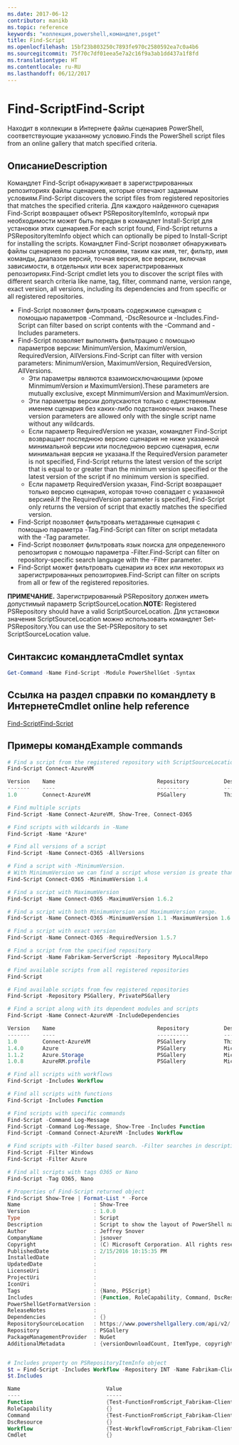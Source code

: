 ```yaml
---
ms.date: 2017-06-12
contributor: manikb
ms.topic: reference
keywords: "коллекция,powershell,командлет,psget"
title: Find-Script
ms.openlocfilehash: 15bf23b803250c7893fe970c2580592ea7c0a4b6
ms.sourcegitcommit: 75f70c7df01eea5e7a2c16f9a3ab1dd437a1f8fd
ms.translationtype: HT
ms.contentlocale: ru-RU
ms.lasthandoff: 06/12/2017
---
```

# <a name="find-script"></a><span data-ttu-id="c3b51-103">Find-Script</span><span class="sxs-lookup"><span data-stu-id="c3b51-103">Find-Script</span></span>

<span data-ttu-id="c3b51-104">Находит в коллекции в Интернете файлы сценариев PowerShell, соответствующие указанному условию.</span><span class="sxs-lookup"><span data-stu-id="c3b51-104">Finds the PowerShell script files from an online gallery that match specified criteria.</span></span>

## <a name="description"></a><span data-ttu-id="c3b51-105">Описание</span><span class="sxs-lookup"><span data-stu-id="c3b51-105">Description</span></span>

<span data-ttu-id="c3b51-106">Командлет Find-Script обнаруживает в зарегистрированных репозиториях файлы сценариев, которые отвечают заданным условиям.</span><span class="sxs-lookup"><span data-stu-id="c3b51-106">Find-Script discovers the script files from registered repositories that matches the specified criteria.</span></span>
<span data-ttu-id="c3b51-107">Для каждого найденного сценария Find-Script возвращает объект PSRepositoryItemInfo, который при необходимости может быть передан в командлет Install-Script для установки этих сценариев.</span><span class="sxs-lookup"><span data-stu-id="c3b51-107">For each script found, Find-Script returns a PSRepositoryItemInfo object which can optionally be piped to Install-Script for installing the scripts.</span></span>
<span data-ttu-id="c3b51-108">Командлет Find-Script позволяет обнаруживать файлы сценариев по разным условиям, таким как имя, тег, фильтр, имя команды, диапазон версий, точная версия, все версии, включая зависимости, в отдельных или всех зарегистрированных репозиториях.</span><span class="sxs-lookup"><span data-stu-id="c3b51-108">Find-Script cmdlet lets you to discover the script files with different search criteria like name, tag, filter, command name, version range, exact version, all versions, including its dependencies and from specific or all registered repositories.</span></span>

- <span data-ttu-id="c3b51-109">Find-Script позволяет фильтровать содержимое сценария с помощью параметров -Command, -DscResource и -Includes.</span><span class="sxs-lookup"><span data-stu-id="c3b51-109">Find-Script can filter based on script contents with the -Command and -Includes parameters.</span></span>
- <span data-ttu-id="c3b51-110">Find-Script позволяет выполнять фильтрацию с помощью параметров версии: MinimumVersion, MaximumVersion, RequiredVersion, AllVersions.</span><span class="sxs-lookup"><span data-stu-id="c3b51-110">Find-Script can filter with version parameters: MinimumVersion, MaximumVersion, RequiredVersion, AllVersions.</span></span>
  - <span data-ttu-id="c3b51-111">Эти параметры являются взаимоисключающими (кроме MinmimumVersion и MaximumVersion).</span><span class="sxs-lookup"><span data-stu-id="c3b51-111">These parameters are mutually exclusive, except MinmimumVersion and MaximumVersion.</span></span>
  - <span data-ttu-id="c3b51-112">Эти параметры версии допускаются только с единственным именем сценария без каких-либо подстановочных знаков.</span><span class="sxs-lookup"><span data-stu-id="c3b51-112">These version parameters are allowed only with the single script name without any wildcards.</span></span>
  - <span data-ttu-id="c3b51-113">Если параметр RequiredVersion не указан, командлет Find-Script возвращает последнюю версию сценария не ниже указанной минимальной версии или последнюю версию сценария, если минимальная версия не указана.</span><span class="sxs-lookup"><span data-stu-id="c3b51-113">If the RequiredVersion parameter is not specified, Find-Script returns the latest version of the script that is equal to or greater than the minimum version specified or the latest version of the script if no minimum version is specified.</span></span> 
  - <span data-ttu-id="c3b51-114">Если параметр RequiredVersion указан, Find-Script возвращает только версию сценария, которая точно совпадает с указанной версией.</span><span class="sxs-lookup"><span data-stu-id="c3b51-114">If the RequiredVersion parameter is specified, Find-Script only returns the version of script that exactly matches the specified version.</span></span>
- <span data-ttu-id="c3b51-115">Find-Script позволяет фильтровать метаданные сценария с помощью параметра -Tag.</span><span class="sxs-lookup"><span data-stu-id="c3b51-115">Find-Script can filter on script metadata with the -Tag parameter.</span></span>
- <span data-ttu-id="c3b51-116">Find-Script позволяет фильтровать язык поиска для определенного репозитория с помощью параметра -Filter.</span><span class="sxs-lookup"><span data-stu-id="c3b51-116">Find-Script can filter on repository-specific search language with the -Filter parameter.</span></span>
- <span data-ttu-id="c3b51-117">Find-Script может фильтровать сценарии из всех или некоторых из зарегистрированных репозиториев.</span><span class="sxs-lookup"><span data-stu-id="c3b51-117">Find-Script can filter on scripts from all or few of the registered repositories.</span></span>

<span data-ttu-id="c3b51-118">**ПРИМЕЧАНИЕ.** Зарегистрированный PSRepository должен иметь допустимый параметр ScriptSourceLocation.</span><span class="sxs-lookup"><span data-stu-id="c3b51-118">**NOTE:** Registered PSRepository should have a valid ScriptSourceLocation.</span></span> <span data-ttu-id="c3b51-119">Для установки значения ScriptSourceLocation можно использовать командлет Set-PSRepository.</span><span class="sxs-lookup"><span data-stu-id="c3b51-119">You can use the Set-PSRepository to set ScriptSourceLocation value.</span></span>

## <a name="cmdlet-syntax"></a><span data-ttu-id="c3b51-120">Синтаксис командлета</span><span class="sxs-lookup"><span data-stu-id="c3b51-120">Cmdlet syntax</span></span>

```powershell
Get-Command -Name Find-Script -Module PowerShellGet -Syntax
```

## <a name="cmdlet-online-help-reference"></a><span data-ttu-id="c3b51-121">Ссылка на раздел справки по командлету в Интернете</span><span class="sxs-lookup"><span data-stu-id="c3b51-121">Cmdlet online help reference</span></span>

[<span data-ttu-id="c3b51-122">Find-Script</span><span class="sxs-lookup"><span data-stu-id="c3b51-122">Find-Script</span></span>](http://go.microsoft.com/fwlink/?LinkId=619785)

## <a name="example-commands"></a><span data-ttu-id="c3b51-123">Примеры команд</span><span class="sxs-lookup"><span data-stu-id="c3b51-123">Example commands</span></span>

```powershell
# Find a script from the registered repository with ScriptSourceLocation
Find-Script Connect-AzureVM

Version    Name                                Repository           Description
-------    ----                                ----------           -----------
1.0        Connect-AzureVM                     PSGallery            This runbook sets up a connection to an Azure vi...

# Find multiple scripts
Find-Script -Name Connect-AzureVM, Show-Tree, Connect-O365

# Find scripts with wildcards in -Name
Find-Script -Name *Azure*

# Find all versions of a script
Find-Script -Name Connect-O365 -AllVersions

# Find a script with -MinimumVersion. 
# With MinimumVersion we can find a script whose version is greate than or equal to the specified MinimumVersion value.
Find-Script Connect-O365 -MinimumVersion 1.4

# Find a script with MaximumVersion
Find-Script -Name Connect-O365 -MaximumVersion 1.6.2

# Find a script with both MinimumVersion and MaximumVersion range.
Find-Script -Name Connect-O365 -MinimumVersion 1.1 -MaximumVersion 1.6.2

# Find a script with exact version
Find-Script -Name Connect-O365 -RequiredVersion 1.5.7

# Find a script from the specified repository
Find-Script -Name Fabrikam-ServerScript -Repository MyLocalRepo

# Find available scripts from all registered repositories
Find-Script

# Find available scripts from few registered repositories
Find-Script -Repository PSGallery, PrivatePSGallery

# Find a script along with its dependent modules and scripts
Find-Script -Name Connect-AzureVM -IncludeDependencies

Version    Name                                Repository           Description
-------    ----                                ----------           -----------
1.0        Connect-AzureVM                     PSGallery            This runbook sets up a connection to an Azure vi...
1.4.0      Azure                               PSGallery            Microsoft Azure PowerShell - Service Management
1.1.2      Azure.Storage                       PSGallery            Microsoft Azure PowerShell - Storage service cmd...
1.0.8      AzureRM.profile                     PSGallery            Microsoft Azure PowerShell - Profile credential ...

# Find all scripts with workflows
Find-Script -Includes Workflow

# Find all scripts with functions
Find-Script -Includes Function

# Find scripts with specific commands
Find-Script -Command Log-Message
Find-Script -Command Log-Message, Show-Tree -Includes Function
Find-Script -Command Connect-AzureVM -Includes Workflow

# Find scripts with -Filter based search. -Filter searches in description and names
Find-Script -Filter Windows
Find-Script -Filter Azure

# Find all scripts with tags O365 or Nano
Find-Script -Tag O365, Nano

# Properties of Find-Script returned object
Find-Script Show-Tree | Format-List * -Force
Name                       : Show-Tree
Version                    : 1.0.0
Type                       : Script
Description                : Script to show the layout of PowerShell namespaces (Trees) using ASCII
Author                     : Jeffrey Snover
CompanyName                : jsnover
Copyright                  : (C) Microsoft Corporation. All rights reserved.
PublishedDate              : 2/15/2016 10:15:35 PM
InstalledDate              :
UpdatedDate                :
LicenseUri                 :
ProjectUri                 :
IconUri                    :
Tags                       : {Nano, PSScript}
Includes                   : {Function, RoleCapability, Command, DscResource...}
PowerShellGetFormatVersion :
ReleaseNotes               :
Dependencies               : {}
RepositorySourceLocation   : https://www.powershellgallery.com/api/v2/
Repository                 : PSGallery
PackageManagementProvider  : NuGet
AdditionalMetadata         : {versionDownloadCount, ItemType, copyright, PackageManagementProvider...}


# Includes property on PSRepositoryItemInfo object
$t = Find-Script -Includes Workflow -Repository INT -Name Fabrikam-ClientScript
$t.Includes

Name                           Value
----                           -----
Function                       {Test-FunctionFromScript_Fabrikam-ClientScript}
RoleCapability                 {}
Command                        {Test-FunctionFromScript_Fabrikam-ClientScript, Test-WorkflowFromScript_Fabrikam-Clie...
DscResource                    {}
Workflow                       {Test-WorkflowFromScript_Fabrikam-ClientScript}
Cmdlet                         {}


```


